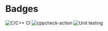 # Badges
![C/C++ CI](https://github.com/99003166/Badges/workflows/C/C++%20CI/badge.svg)
![cppcheck-action](https://github.com/99003166/Badges/workflows/cppcheck-action/badge.svg)
![Unit testing](https://github.com/99003166/Badges/workflows/Unit%20testing/badge.svg)
